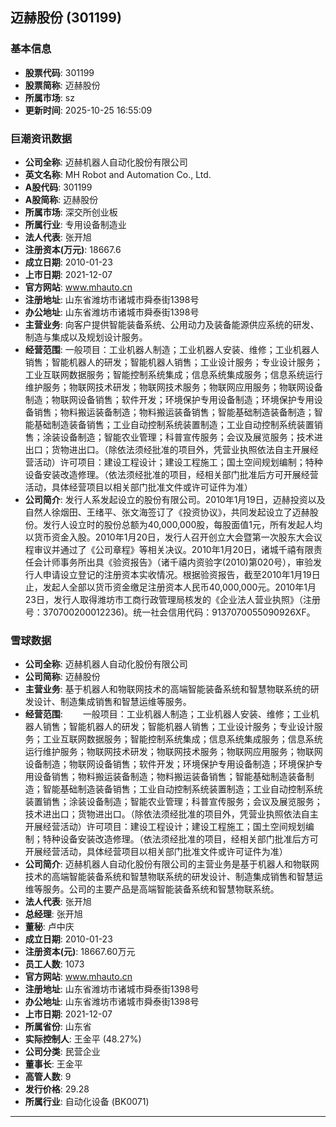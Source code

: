 ## 迈赫股份 (301199)

### 基本信息

- **股票代码**: 301199
- **股票简称**: 迈赫股份
- **所属市场**: sz
- **更新时间**: 2025-10-25 16:55:09

### 巨潮资讯数据

- **公司全称**: 迈赫机器人自动化股份有限公司
- **英文名称**: MH Robot and Automation Co., Ltd.
- **A股代码**: 301199
- **A股简称**: 迈赫股份
- **所属市场**: 深交所创业板
- **所属行业**: 专用设备制造业
- **法人代表**: 张开旭
- **注册资本(万元)**: 18667.6
- **成立日期**: 2010-01-23
- **上市日期**: 2021-12-07
- **官方网站**: www.mhauto.cn
- **注册地址**: 山东省潍坊市诸城市舜泰街1398号
- **办公地址**: 山东省潍坊市诸城市舜泰街1398号
- **主营业务**: 向客户提供智能装备系统、公用动力及装备能源供应系统的研发、制造与集成以及规划设计服务。
- **经营范围**: 一般项目：工业机器人制造；工业机器人安装、维修；工业机器人销售；智能机器人的研发；智能机器人销售；工业设计服务；专业设计服务；工业互联网数据服务；智能控制系统集成；信息系统集成服务；信息系统运行维护服务；物联网技术研发；物联网技术服务；物联网应用服务；物联网设备制造；物联网设备销售；软件开发；环境保护专用设备制造；环境保护专用设备销售；物料搬运装备制造；物料搬运装备销售；智能基础制造装备制造；智能基础制造装备销售；工业自动控制系统装置制造；工业自动控制系统装置销售；涂装设备制造；智能农业管理；科普宣传服务；会议及展览服务；技术进出口；货物进出口。（除依法须经批准的项目外，凭营业执照依法自主开展经营活动）许可项目：建设工程设计；建设工程施工；国土空间规划编制；特种设备安装改造修理。（依法须经批准的项目，经相关部门批准后方可开展经营活动，具体经营项目以相关部门批准文件或许可证件为准）
- **公司简介**: 发行人系发起设立的股份有限公司。2010年1月19日，迈赫投资以及自然人徐烟田、王绪平、张文海签订了《投资协议》，共同发起设立了迈赫股份。发行人设立时的股份总额为40,000,000股，每股面值1元，所有发起人均以货币资金入股。2010年1月20日，发行人召开创立大会暨第一次股东大会议程审议并通过了《公司章程》等相关决议。2010年1月20日，诸城千禧有限责任会计师事务所出具《验资报告》（诸千禧内资验字(2010)第020号），审验发行人申请设立登记的注册资本实收情况。根据验资报告，截至2010年1月19日止，发起人全部以货币资金缴足注册资本人民币40,000,000元。2010年1月23日，发行人取得潍坊市工商行政管理局核发的《企业法人营业执照》（注册号：370700200012236)。统一社会信用代码：9137070055090926XF。

### 雪球数据

- **公司全称**: 迈赫机器人自动化股份有限公司
- **公司简称**: 迈赫股份
- **主营业务**: 基于机器人和物联网技术的高端智能装备系统和智慧物联系统的研发设计、制造集成销售和智慧运维等服务。
- **经营范围**: 　　一般项目：工业机器人制造；工业机器人安装、维修；工业机器人销售；智能机器人的研发；智能机器人销售；工业设计服务；专业设计服务；工业互联网数据服务；智能控制系统集成；信息系统集成服务；信息系统运行维护服务；物联网技术研发；物联网技术服务；物联网应用服务；物联网设备制造；物联网设备销售；软件开发；环境保护专用设备制造；环境保护专用设备销售；物料搬运装备制造；物料搬运装备销售；智能基础制造装备制造；智能基础制造装备销售；工业自动控制系统装置制造；工业自动控制系统装置销售；涂装设备制造；智能农业管理；科普宣传服务；会议及展览服务；技术进出口；货物进出口。（除依法须经批准的项目外，凭营业执照依法自主开展经营活动）许可项目：建设工程设计；建设工程施工；国土空间规划编制；特种设备安装改造修理。（依法须经批准的项目，经相关部门批准后方可开展经营活动，具体经营项目以相关部门批准文件或许可证件为准）
- **公司简介**: 迈赫机器人自动化股份有限公司的主营业务是基于机器人和物联网技术的高端智能装备系统和智慧物联系统的研发设计、制造集成销售和智慧运维等服务。公司的主要产品是高端智能装备系统和智慧物联系统。
- **法人代表**: 张开旭
- **总经理**: 张开旭
- **董秘**: 卢中庆
- **成立日期**: 2010-01-23
- **注册资本(元)**: 18667.60万元
- **员工人数**: 1073
- **官方网站**: www.mhauto.cn
- **注册地址**: 山东省潍坊市诸城市舜泰街1398号
- **办公地址**: 山东省潍坊市诸城市舜泰街1398号
- **上市日期**: 2021-12-07
- **所属省份**: 山东省
- **实际控制人**: 王金平 (48.27%)
- **公司分类**: 民营企业
- **董事长**: 王金平
- **高管人数**: 9
- **发行价格**: 29.28
- **所属行业**: 自动化设备 (BK0071)

---